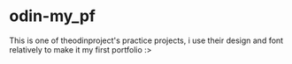 # odin-my_pf

This is one of theodinproject's practice projects, i use their design and font relatively to make it my first portfolio :>